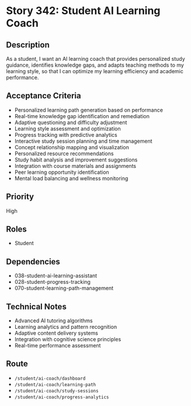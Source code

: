 # Story 342: Student AI Learning Coach

## Description
As a student, I want an AI learning coach that provides personalized study guidance, identifies knowledge gaps, and adapts teaching methods to my learning style, so that I can optimize my learning efficiency and academic performance.

## Acceptance Criteria
- Personalized learning path generation based on performance
- Real-time knowledge gap identification and remediation
- Adaptive questioning and difficulty adjustment
- Learning style assessment and optimization
- Progress tracking with predictive analytics
- Interactive study session planning and time management
- Concept relationship mapping and visualization
- Personalized resource recommendations
- Study habit analysis and improvement suggestions
- Integration with course materials and assignments
- Peer learning opportunity identification
- Mental load balancing and wellness monitoring

## Priority
High

## Roles
- Student

## Dependencies
- 038-student-ai-learning-assistant
- 028-student-progress-tracking
- 070-student-learning-path-management

## Technical Notes
- Advanced AI tutoring algorithms
- Learning analytics and pattern recognition
- Adaptive content delivery systems
- Integration with cognitive science principles
- Real-time performance assessment

## Route
- `/student/ai-coach/dashboard`
- `/student/ai-coach/learning-path`
- `/student/ai-coach/study-sessions`
- `/student/ai-coach/progress-analytics`
